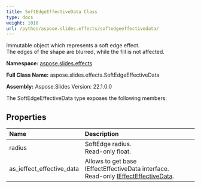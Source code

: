 ```yaml
---
title: SoftEdgeEffectiveData Class
type: docs
weight: 1010
url: /python/aspose.slides.effects/softedgeeffectivedata/
---
```


Immutable object which represents a soft edge effect. <br/>            The edges of the shape are blurred, while the fill is not affected.

**Namespace:** [aspose.slides.effects](/python/aspose.slides.effects/)

**Full Class Name:** aspose.slides.effects.SoftEdgeEffectiveData

**Assembly:**  Aspose.Slides Version: 22.1.0.0

The SoftEdgeEffectiveData type exposes the following members:
## **Properties**
|**Name**|**Description**|
| :- | :- |
|radius|SoftEdge radius.<br/>            Read-only float.|
|as_ieffect_effective_data|Allows to get base IEffectEffectiveData interface.<br/>            Read-only [IEffectEffectiveData](/python/aspose.slides.effects/ieffecteffectivedata/).|
